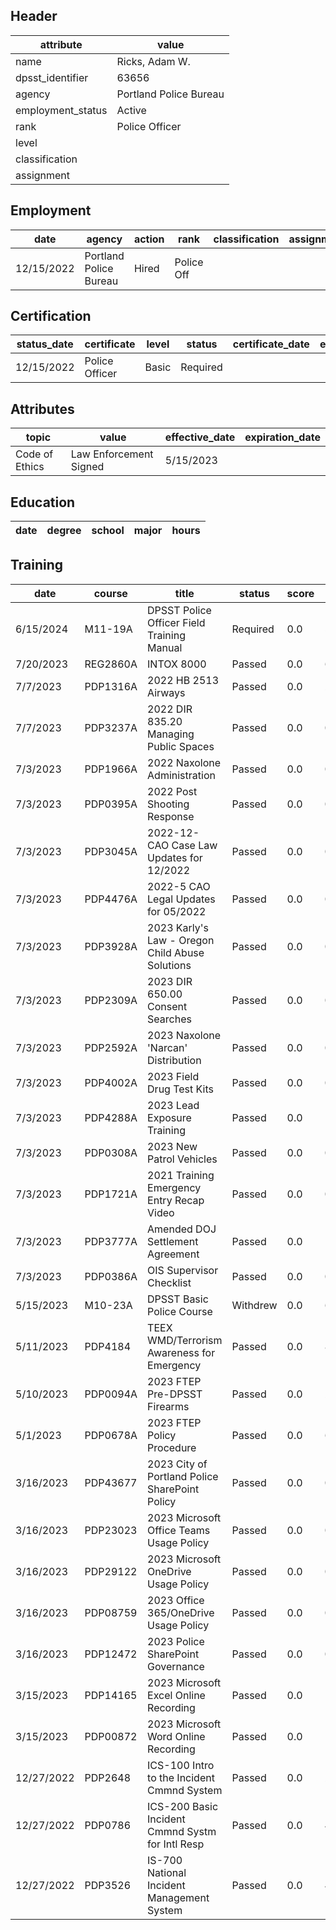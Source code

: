 ## Header
| attribute | value |
| --------- | ----- |
| name | Ricks, Adam W. |
| dpsst_identifier | 63656 |
| agency | Portland Police Bureau |
| employment_status | Active |
| rank | Police Officer |
| level |  |
| classification |  |
| assignment |  |
## Employment
| date | agency | action | rank | classification | assignment |
| ---- | ------ | ------ | ---- | -------------- | ---------- |
| 12/15/2022 | Portland Police Bureau | Hired | Police Off |  |  |
## Certification
| status_date | certificate | level | status | certificate_date | expiration_date | probation_date |
| ----------- | ----------- | ----- | ------ | ---------------- | --------------- | -------------- |
| 12/15/2022 | Police Officer | Basic | Required |  |  | 6/15/2024 |
## Attributes
| topic | value | effective_date | expiration_date |
| ----- | ----- | -------------- | --------------- |
| Code of Ethics | Law Enforcement Signed | 5/15/2023 |  |
## Education
| date | degree | school | major | hours |
| ---- | ------ | ------ | ----- | ----- |
## Training
| date | course | title | status | score | hours |
| ---- | ------ | ----- | ------ | ----- | ----- |
| 6/15/2024 | M11-19A | DPSST Police Officer Field Training Manual | Required | 0.0 | 50.00 |
| 7/20/2023 | REG2860A | INTOX 8000 | Passed | 0.0 | 6.00 |
| 7/7/2023 | PDP1316A | 2022 HB 2513 Airways | Passed | 0.0 | 2.00 |
| 7/7/2023 | PDP3237A | 2022 DIR 835.20 Managing Public Spaces | Passed | 0.0 | 0.25 |
| 7/3/2023 | PDP1966A | 2022 Naxolone Administration | Passed | 0.0 | 0.25 |
| 7/3/2023 | PDP0395A | 2022 Post Shooting Response | Passed | 0.0 | 0.50 |
| 7/3/2023 | PDP3045A | 2022-12- CAO Case Law Updates for 12/2022 | Passed | 0.0 | 0.25 |
| 7/3/2023 | PDP4476A | 2022-5 CAO Legal Updates for 05/2022 | Passed | 0.0 | 0.25 |
| 7/3/2023 | PDP3928A | 2023 Karly's Law - Oregon Child Abuse Solutions | Passed | 0.0 | 0.50 |
| 7/3/2023 | PDP2309A | 2023 DIR 650.00 Consent Searches | Passed | 0.0 | 0.25 |
| 7/3/2023 | PDP2592A | 2023 Naxolone 'Narcan' Distribution | Passed | 0.0 | 0.25 |
| 7/3/2023 | PDP4002A | 2023 Field Drug Test Kits | Passed | 0.0 | 0.25 |
| 7/3/2023 | PDP4288A | 2023 Lead Exposure Training | Passed | 0.0 | 1.25 |
| 7/3/2023 | PDP0308A | 2023 New Patrol Vehicles | Passed | 0.0 | 0.25 |
| 7/3/2023 | PDP1721A | 2021 Training Emergency Entry Recap Video | Passed | 0.0 | 0.25 |
| 7/3/2023 | PDP3777A | Amended DOJ Settlement Agreement | Passed | 0.0 | 1.00 |
| 7/3/2023 | PDP0386A | OIS Supervisor Checklist | Passed | 0.0 | 0.25 |
| 5/15/2023 | M10-23A | DPSST Basic Police Course | Withdrew | 0.0 | 640.00 |
| 5/11/2023 | PDP4184 | TEEX WMD/Terrorism Awareness for Emergency | Passed | 0.0 | 8.00 |
| 5/10/2023 | PDP0094A | 2023 FTEP Pre-DPSST Firearms | Passed | 0.0 | 27.00 |
| 5/1/2023 | PDP0678A | 2023 FTEP Policy  Procedure | Passed | 0.0 | 6.00 |
| 3/16/2023 | PDP43677 | 2023 City of Portland Police SharePoint Policy | Passed | 0.0 | 0.50 |
| 3/16/2023 | PDP23023 | 2023 Microsoft Office Teams Usage Policy | Passed | 0.0 | 0.25 |
| 3/16/2023 | PDP29122 | 2023 Microsoft OneDrive Usage Policy | Passed | 0.0 | 0.25 |
| 3/16/2023 | PDP08759 | 2023 Office 365/OneDrive Usage Policy | Passed | 0.0 | 0.25 |
| 3/16/2023 | PDP12472 | 2023 Police SharePoint Governance | Passed | 0.0 | 0.25 |
| 3/15/2023 | PDP14165 | 2023 Microsoft Excel Online Recording | Passed | 0.0 | 1.00 |
| 3/15/2023 | PDP00872 | 2023 Microsoft Word Online Recording | Passed | 0.0 | 1.00 |
| 12/27/2022 | PDP2648 | ICS-100 Intro to the Incident Cmmnd System | Passed | 0.0 | 2.00 |
| 12/27/2022 | PDP0786 | ICS-200 Basic Incident Cmmnd Systm for Intl Resp | Passed | 0.0 | 4.00 |
| 12/27/2022 | PDP3526 | IS-700 National Incident Management System | Passed | 0.0 | 4.00 |
